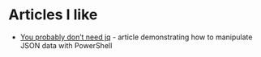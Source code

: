 ---
---

# Articles I like

* [You probably don’t need jq](https://ncox.dev/blog/jq-powershell/) - article demonstrating how to manipulate JSON data with PowerShell
